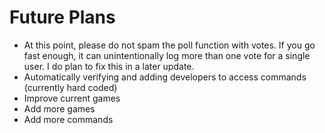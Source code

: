 # Future Plans
- At this point, please do not spam the poll function with votes. If you go fast enough, it can unintentionally log more than one vote for a single user. I do plan to fix this in a later update.
- Automatically verifying and adding developers to access commands (currently hard coded)
- Improve current games
- Add more games
- Add more commands
